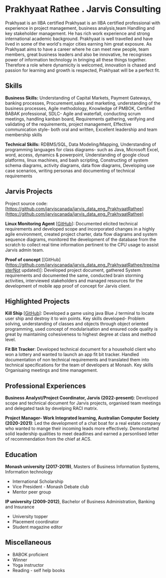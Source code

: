 # Prakhyaat Rathee . Jarvis Consulting

Prakhyaat is an IIBA certified Prakhyaat is an IIBA certified professional with experience in project management, business analysis,team Handling and key stakeholder management. He has rich work experience and strong international academic background. Prakhyaat is well travelled and have lived in some of the world's major cities earning him great exposure. As Prakhyaat aims to have a career where he can meet new people, team members, great business leaders and also be innovative, he recognises power of information technology in bringing all these things together. Therefore a role where dynamicity is welcomed, innovation is chased and passion for learning and growth is respected, Prakhyaat will be a perfect fit.

## Skills

**Business Skills:** Understanding of Capital Markets, Payment Gateways, banking processes, Procurement,sales and marketing, understanding of the business processes, Agile methodology, Knowledge of PMBOK, Certified BABAK professional, SDLC- Agile and waterfall, conducting scrum meetings, handling kanban board, Requirements gathering, verifying and validating of the requirements, project management, Effective communication style- both oral and written, Excellent leadership and team membership skills

**Technical Skills:** RDBMS/SQL, Data Modeling/Mapping, Understanding of programming languages for class diagrams- such as Java, Microsoft Excel, word, access, dynamics & powerpoint, Understanding of google cloud platforms, linux machines, and bash scripting, Constructing of system schema diagrams, activity diagrams, data flow diagrams, Developing use case scenarios, writing personas and documenting of technical requirements

## Jarvis Projects

Project source code: [https://github.com/jarviscanada/jarvis_data_eng_PrakhyaatRathee](https://github.com/jarviscanada/jarvis_data_eng_PrakhyaatRathee)


**Linux Monitoring Agent** [[GitHub](https://github.com/jarviscanada/jarvis_data_eng_PrakhyaatRathee/tree/master/linux_sql)]: Documented elicited technical requirements and developed scope and incorporated changes in a highly agile environment, created project charter, data flow diagrams and system sequence diagrams, monitored the development of the database from the scratch to collect real time information pertinent to the CPU usage to assist Jarvis admin team.

**Proof of concept** [[GitHub](https://github.com/jarviscanada/jarvis_data_eng_PrakhyaatRathee/tree/masterNot updated)]: Developed project document, gathered System requirements and documented the same, conducted brain storming activities, interviewed stakeholders and managed resources for the development of mobile app proof of concept for Jarvis client.


## Highlighted Projects
**Kill Ship** [[GitHub](https://github.com/jarviscanada/jarvis_profile_builder)]: Developed a game using java Blue J terminal to locate user ship and destroy it to win points. Key skills developed- Problem solving, understanding of classes and objects through object oriented programming, used concept of modularisation and ensured code quality is great by maintaining cohesiveness to highest degree at class and method level.

**Fit Bit Tracker**: Developed technical document for a household client who won a lottery and wanted to launch an app fit bit tracker. Handled documentation of non technical requirements and translated them into technical specifications for the team of developers at Monash. Key skills Organisaing meetings and time management.


## Professional Experiences

**Business Analyst/Project Coordinator, Jarvis (2022-present)**: Developed scope and technical document for Jarvis projects, organised team meetings and delegated task by develping RACI matrix.

**Project Manager- Work Integrated learning, Australian Computer Society (2020-2021)**: Led the development of a chat boat for a real estate company who wanted to mange their incoming leads more effectively. Demonstarted solid leadership qualities to meet deadlines and earned a personlised letter of recommendation from the chief at ACS.


## Education
**Monash university (2017-2019)**, Masters of Business Information Systems, Information technology
- International Scholarship
- Vice President - Monash Debate club
- Mentor peer group

**IP university (2009-2012)**, Bachelor of Business Administration, Banking and Insurance
- University topper
- Placement coordinator
- Student magazine editor


## Miscellaneous
- BABOK proficient
- Winner
- Yoga instructor
- Reading - self help books